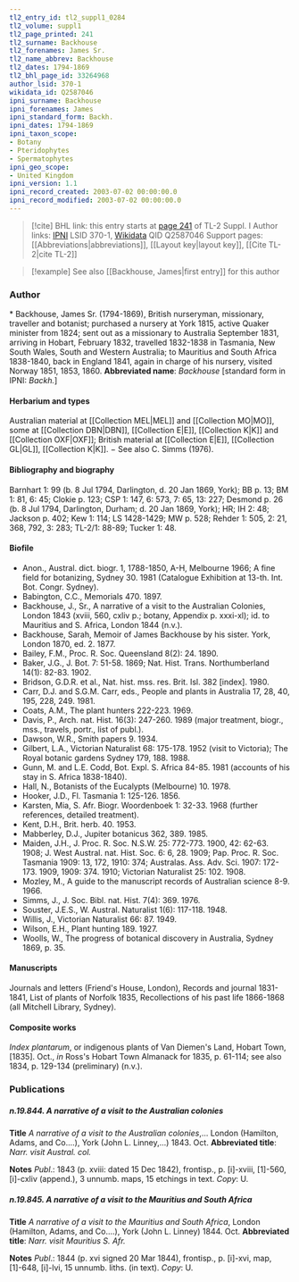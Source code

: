 ```yaml
---
tl2_entry_id: tl2_suppl1_0284
tl2_volume: suppl1
tl2_page_printed: 241
tl2_surname: Backhouse
tl2_forenames: James Sr.
tl2_name_abbrev: Backhouse
tl2_dates: 1794-1869
tl2_bhl_page_id: 33264968
author_lsid: 370-1
wikidata_id: Q2587046
ipni_surname: Backhouse
ipni_forenames: James
ipni_standard_form: Backh.
ipni_dates: 1794-1869
ipni_taxon_scope: 
- Botany
- Pteridophytes
- Spermatophytes
ipni_geo_scope: 
- United Kingdom
ipni_version: 1.1
ipni_record_created: 2003-07-02 00:00:00.0
ipni_record_modified: 2003-07-02 00:00:00.0
---
```


> [!cite] BHL link: this entry starts at [page 241](https://www.biodiversitylibrary.org/page/33264968) of TL-2 Suppl. I
> Author links: [IPNI](https://www.ipni.org/a/370-1) LSID 370-1, [Wikidata](https://www.wikidata.org/wiki/Q2587046) QID Q2587046
> Support pages: [[Abbreviations|abbreviations]], [[Layout key|layout key]], [[Cite TL-2|cite TL-2]]

> [!example] See also [[Backhouse, James|first entry]] for this author

### Author

\* Backhouse, James Sr. (1794-1869), British nurseryman, missionary, traveller and botanist; purchased a nursery at York 1815, active Quaker minister from 1824; sent out as a missionary to Australia September 1831, arriving in Hobart, February 1832, travelled 1832-1838 in Tasmania, New South Wales, South and Western Australia; to Mauritius and South Africa 1838-1840, back in England 1841, again in charge of his nursery, visited Norway 1851, 1853, 1860. 
**Abbreviated name**: *Backhouse* \[standard form in IPNI: *Backh.*\]

#### Herbarium and types

Australian material at [[Collection MEL|MEL]] and [[Collection MO|MO]], some at [[Collection DBN|DBN]], [[Collection E|E]], [[Collection K|K]] and [[Collection OXF|OXF]]; British material at [[Collection E|E]], [[Collection GL|GL]], [[Collection K|K]]. − See also C. Simms (1976).

#### Bibliography and biography

Barnhart 1: 99 (b. 8 Jul 1794, Darlington, d. 20 Jan 1869, York); BB p. 13; BM 1: 81, 6: 45; Clokie p. 123; CSP 1: 147, 6: 573, 7: 65, 13: 227; Desmond p. 26 (b. 8 Jul 1794, Darlington, Durham; d. 20 Jan 1869, York); HR; IH 2: 48; Jackson p. 402; Kew 1: 114; LS 1428-1429; MW p. 528; Rehder 1: 505, 2: 21, 368, 792, 3: 283; TL-2/1: 88-89; Tucker 1: 48.

#### Biofile

- Anon., Austral. dict. biogr. 1, 1788-1850, A-H, Melbourne 1966; A fine field for botanizing, Sydney 30. 1981 (Catalogue Exhibition at 13-th. Int. Bot. Congr. Sydney).
- Babington, C.C., Memorials 470. 1897.
- Backhouse, J., Sr., A narrative of a visit to the Australian Colonies, London 1843 (xviii, 560, cxliv p.; botany, Appendix p. xxxi-xl); id. to Mauritius and S. Africa, London 1844 (n.v.).
- Backhouse, Sarah, Memoir of James Backhouse by his sister. York, London 1870, ed. 2. 1877.
- Bailey, F.M., Proc. R. Soc. Queensland 8(2): 24. 1890.
- Baker, J.G., J. Bot. 7: 51-58. 1869; Nat. Hist. Trans. Northumberland 14(1): 82-83. 1902.
- Bridson, G.D.R. et al., Nat. hist. mss. res. Brit. Isl. 382 \[index\]. 1980.
- Carr, D.J. and S.G.M. Carr, eds., People and plants in Australia 17, 28, 40, 195, 228, 249. 1981.
- Coats, A.M., The plant hunters 222-223. 1969.
- Davis, P., Arch. nat. Hist. 16(3): 247-260. 1989 (major treatment, biogr., mss., travels, portr., list of publ.).
- Dawson, W.R., Smith papers 9. 1934.
- Gilbert, L.A., Victorian Naturalist 68: 175-178. 1952 (visit to Victoria); The Royal botanic gardens Sydney 179, 188. 1988.
- Gunn, M. and L.E. Codd, Bot. Expl. S. Africa 84-85. 1981 (accounts of his stay in S. Africa 1838-1840).
- Hall, N., Botanists of the Eucalypts (Melbourne) 10. 1978.
- Hooker, J.D., Fl. Tasmania 1: 125-126. 1856.
- Karsten, Mia, S. Afr. Biogr. Woordenboek 1: 32-33. 1968 (further references, detailed treatment).
- Kent, D.H., Brit. herb. 40. 1953.
- Mabberley, D.J., Jupiter botanicus 362, 389. 1985.
- Maiden, J.H., J. Proc. R. Soc. N.S.W. 25: 772-773. 1900, 42: 62-63. 1908; J. West Austral. nat. Hist. Soc. 6: 6, 28. 1909; Pap. Proc. R. Soc. Tasmania 1909: 13, 172, 1910: 374; Australas. Ass. Adv. Sci. 1907: 172-173. 1909, 1909: 374. 1910; Victorian Naturalist 25: 102. 1908.
- Mozley, M., A guide to the manuscript records of Australian science 8-9. 1966.
- Simms, J., J. Soc. Bibl. nat. Hist. 7(4): 369. 1976.
- Souster, J.E.S., W. Austral. Naturalist 1(6): 117-118. 1948.
- Willis, J., Victorian Naturalist 66: 87. 1949.
- Wilson, E.H., Plant hunting 189. 1927.
- Woolls, W., The progress of botanical discovery in Australia, Sydney 1869, p. 35.

#### Manuscripts

Journals and letters (Friend's House, London), Records and journal 1831-1841, List of plants of Norfolk 1835, Recollections of his past life 1866-1868 (all Mitchell Library, Sydney).

#### Composite works

*Index plantarum*, or indigenous plants of Van Diemen's Land, Hobart Town, \[1835\]. Oct., *in* Ross's Hobart Town Almanack for 1835, p. 61-114; see also 1834, p. 129-134 (preliminary) (n.v.).

### Publications

##### n.19.844. A narrative of a visit to the Australian colonies

**Title**
*A narrative of a visit to the Australian colonies*,... London (Hamilton, Adams, and Co....), York (John L. Linney,...) 1843. Oct.
**Abbreviated title**: *Narr. visit Austral. col.*

**Notes**
*Publ*.: 1843 (p. xviii: dated 15 Dec 1842), frontisp., p. \[i\]-xviii, \[1\]-560, \[i\]-cxliv (append.), 3 unnumb. maps, 15 etchings in text. *Copy*: U.

##### n.19.845. A narrative of a visit to the Mauritius and South Africa

**Title**
*A narrative of a visit to the Mauritius and South Africa*, London (Hamilton, Adams, and Co....), York (John L. Linney) 1844. Oct.
**Abbreviated title**: *Narr. visit Mauritius S. Afr.*

**Notes**
*Publ*.: 1844 (p. xvi signed 20 Mar 1844), frontisp., p. \[i\]-xvi, map, \[1\]-648, \[i\]-lvi, 15 unnumb. liths. (in text). *Copy*: U.

